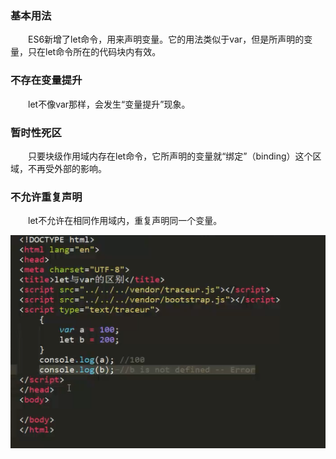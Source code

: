 ### 基本用法

  ES6新增了let命令，用来声明变量。它的用法类似于var，但是所声明的变量，只在let命令所在的代码块内有效。

### 不存在变量提升

  let不像var那样，会发生“变量提升”现象。

### 暂时性死区

  只要块级作用域内存在let命令，它所声明的变量就“绑定”（binding）这个区域，不再受外部的影响。

### 不允许重复声明

  let不允许在相同作用域内，重复声明同一个变量。

![](/assets/impor5t.png)

